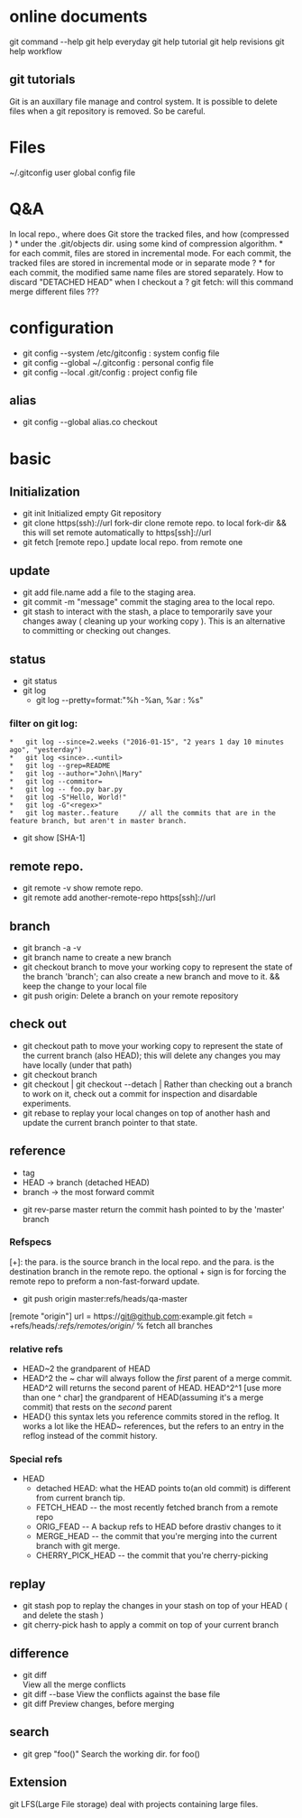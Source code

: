 # online documents
git command --help
git help everyday
git help tutorial
git help revisions
git help workflow

## git tutorials
Git is an auxillary file manage and control system. It is possible to
delete files when a git repository is removed. So be careful.



# Files
~/.gitconfig user global config file



# Q&A
In local repo., where does Git store the tracked files, and how (compressed )
    * under the .git/objects dir. using some kind of compression algorithm.
    * for each commit, files are stored in incremental mode.
For each commit, the tracked files are stored in incremental mode or in separate mode ?
    * for each commit, the modified same name files are stored separately.
How to discard "DETACHED HEAD" when I checkout a <commit> ?
git fetch: will this command merge different files ???


# configuration
- git config --system	    /etc/gitconfig  :	system config file
- git config --global	    ~/.gitconfig    :	personal config file
- git config --local   	    .git/config	    :	project config file

## alias
- git config --global alias.co checkout

# basic 
## Initialization
- git init
    Initialized empty Git repository
- git clone https(ssh)://url fork-dir
    clone remote repo. to local fork-dir
    && this will set remote automatically to https[ssh]://url
- git fetch [remote repo.]
    update local repo. from remote one

## update
- git add file.name
    add a file to the staging area.
- git commit -m "message"
    commit the staging area to the local repo.
- git stash
    to interact with the stash, a place to temporarily save your changes away ( cleaning up your 
    working copy ). This is an alternative to committing or checking out changes.

## status
- git status
- git log
    * git log --pretty=format:"%h -%an, %ar : %s"
###  filter on git log:
    *   git log --since=2.weeks ("2016-01-15", "2 years 1 day 10 minutes ago", "yesterday")
    *   git log <since>..<until>
    *   git log	--grep=README
    *   git log --author="John\|Mary"
    *   git log --commitor=
    *   git log -- foo.py bar.py
    *   git log -S"Hello, World!"
    *   git log -G"<regex>"
    *   git log master..feature	    // all the commits that are in the feature branch, but aren't in master branch.
- git show [SHA-1]

## remote repo.
- git remote -v
    show remote repo.
- git remote add another-remote-repo https[ssh]://url

## branch
- git branch -a -v
- git branch name
    to create a new branch 
- git checkout branch
    to move your working copy to represent the state of the branch 'branch'; can also create a new branch and move to it.
    && keep the change to your local file
- git push origin:<branchname>
    Delete a branch on your remote repository

## check out
- git checkout path
    to move your working copy to represent the state of the current branch (also HEAD); 
    this will delete any changes you may have locally (under that path)
- git checkout branch
- git checkout <commit>  | git checkout --detach <branch>|<commit>
    Rather than checking out a branch to work on it, check out a commit for inspection and 
    disardable experiments. 
- git rebase 
    to replay your local changes on top of another hash and update the current
    branch pointer to that state.

## reference
* tag
* HEAD -> branch (detached HEAD)
* branch -> the most forward commit
- git rev-parse master
    return the commit hash pointed to by the 'master' branch

### Refspecs
[+]<src>:<dst>
    the <src> para. is the source branch in the local repo. and the <dst> para. is the destination
    branch in the remote repo. the optional + sign is for forcing the remote repo to preform a 
    non-fast-forward update.

- git push origin master:refs/heads/qa-master

[remote "origin"]
    url = https://git@github.com:example.git
    fetch = +refs/heads/*:refs/remotes/origin/*	% fetch all branches

### relative refs
- HEAD~2    the grandparent of HEAD
- HEAD^2    the ~ char will always follow the *first* parent of a merge commit. 
	    HEAD^2 will returns the second parent of HEAD.
 HEAD^2^1   [use more than one ^ char] the grandparent of HEAD(assuming it's a merge commit) that 
	    rests on the *second* parent
- HEAD{<n>} this syntax lets you reference commits stored in the reflog. It works a lot like the
	    HEAD~<n> references, but the <n> refers to an entry in the reflog instead of the commit
	    history.

### Special refs
- HEAD
    * detached HEAD: what the HEAD points to(an old commit) is different 
      from current branch tip.
    * FETCH_HEAD -- the most recently fetched branch from a remote repo
    * ORIG_FEAD -- A backup refs to HEAD before drastiv changes to it
    * MERGE_HEAD -- the commit that you're merging into the current branch with git merge.
    * CHERRY_PICK_HEAD -- the commit that you're cherry-picking

## replay
- git stash pop
    to replay the changes in your stash on top of your HEAD ( and delete the stash )
- git cherry-pick hash
    to apply a commit on top of your current branch

## difference
- git diff  
    View all the merge conflicts
- git diff --base <filename>
    View the conflicts against the base file
- git diff <sourcebranch> <targetbranch>
    Preview changes, before merging

## search
- git grep "foo()"
    Search the working dir. for foo()

## Extension
git LFS(Large File storage) deal with projects containing large files.
